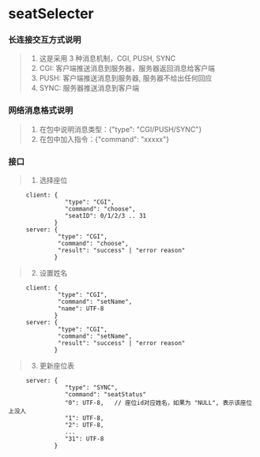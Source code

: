 # seatSelecter


### 长连接交互方式说明

> 1. 这是采用 3 种消息机制，CGI, PUSH, SYNC
> 2. CGI: 客户端推送消息到服务器，服务器返回消息给客户端
> 3. PUSH: 客户端推送消息到服务器, 服务器不给出任何回应
> 4. SYNC: 服务器推送消息到客户端

### 网络消息格式说明

> 1. 在包中说明消息类型：{"type": "CGI/PUSH/SYNC"}
> 2. 在包中加入指令：{"command": "xxxxx"}

### 接口
> 1. 选择座位
```
     client: {
                "type": "CGI", 
                "command": "choose",
                "seatID": 0/1/2/3 .. 31
             }
     server: {
              "type": "CGI",
              "command": "choose",
              "result": "success" | "error reason"
             }
```
> 2. 设置姓名
```
     client: {
              "type": "CGI",
              "command": "setName",
              "name": UTF-8
             }
     server: {
              "type": "CGI",
              "command": "setName",
              "result": "success" | "error reason"
             }
```
> 3. 更新座位表
```
     server: {
                "type": "SYNC",
                "command": "seatStatus"
                "0": UTF-8,   // 座位id对应姓名，如果为 "NULL", 表示该座位上没人
                "1": UTF-8,
                "2": UTF-8,
                ...
                "31": UTF-8
             }
```